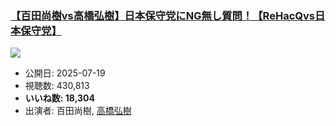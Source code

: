 ### [【百田尚樹vs高橋弘樹】日本保守党にNG無し質問！【ReHacQvs日本保守党】](https://www.youtube.com/watch?v=66XALKEKYqA)
[![](https://img.youtube.com/vi/66XALKEKYqA/sddefault.jpg)](https://www.youtube.com/watch?v=66XALKEKYqA)
-   公開日: 2025-07-19
-   視聴数: 430,813
-   **いいね数: 18,304**
-   出演者: 百田尚樹, [高橋弘樹](/rehacq_fan/people/高橋弘樹 "wikilink")

